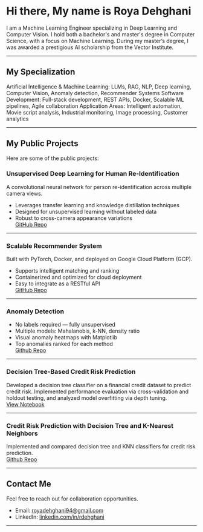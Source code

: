 # Hi there, My name is Roya Dehghani

I am a Machine Learning Engineer specializing in Deep Learning and Computer Vision. I hold both a bachelor's and master's degree in Computer Science, with a focus on Machine Learning. During my master’s degree, I was awarded a prestigious AI scholarship from the Vector Institute.

---

## My Specialization

Artificial Intelligence & Machine Learning: LLMs, RAG, NLP, Deep learning, Computer Vision, Anomaly detection, Recommender Systems
Software Development: Full-stack development, REST APIs, Docker, Scalable ML pipelines, Agile collaboration
Application Areas: Intelligent automation, Movie script analysis, Industrial monitoring, Image processing, Customer analytics


---

## My Public Projects

Here are some of the public projects:



### Unsupervised Deep Learning for Human Re-Identification

A convolutional neural network for person re-identification across multiple camera views.  
- Leverages transfer learning and knowledge distillation techniques  
- Designed for unsupervised learning without labeled data  
- Robust to cross-camera appearance variations  
[GitHub Repo](https://github.com/royadeh/Unsupervised-Deep-Learning-Human-Re_Identification)

---

### Scalable Recommender System

Built with PyTorch, Docker, and deployed on Google Cloud Platform (GCP).  
- Supports intelligent matching and ranking  
- Containerized and optimized for cloud deployment  
- Easy to integrate as a RESTful API  
[GitHub Repo](https://github.com/royadeh/API-GCP-RecomSystem)

---

### Anomaly Detection 

- No labels required — fully unsupervised  
- Multiple models: Mahalanobis, k-NN, density ratio  
- Visual anomaly heatmaps with Matplotlib  
- Top anomalies ranked for each method  
 [Github Repo](https://github.com/royadeh/Data-Science/blob/main/AnamolyDetection.ipynb)

---

### Decision Tree-Based Credit Risk Prediction

Developed a decision tree classifier on a financial credit dataset to predict credit risk. Implemented performance evaluation via cross-validation and holdout testing, and analyzed model overfitting via depth tuning.  
[View Notebook](https://github.com/royadeh/Data-Science/blob/main/Decision%20Tree-Based%20Credit%20Risk%20Prediction.ipynb)

---

### Credit Risk Prediction with Decision Tree and K-Nearest Neighbors

Implemented and compared decision tree and KNN classifiers for credit risk prediction.  
[Github Repo](https://github.com/royadeh/Data-Science/edit/main/Credit%20Risk%20Prediction%20with%20Decision%20Tree%20and%20K-Nearest%20Neighbors.ipynb)

---

## Contact Me

Feel free to reach out for collaboration opportunities.   
- Email: royadehghani94@gmail.com  
- LinkedIn: [linkedin.com/in/rdehghani](https://linkedin.com/in/rdehghani)



---
